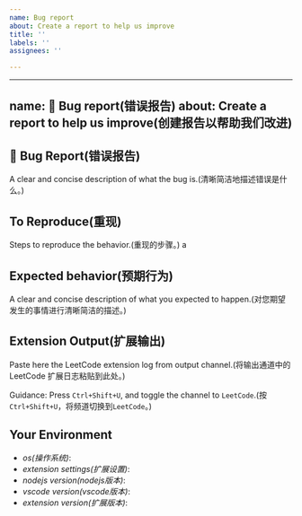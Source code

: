 ```yaml
---
name: Bug report
about: Create a report to help us improve
title: ''
labels: ''
assignees: ''

---
```


---
name: 🐛 Bug report(错误报告)
about: Create a report to help us improve(创建报告以帮助我们改进)
---

## 🐛 Bug Report(错误报告)

A clear and concise description of what the bug is.(清晰简洁地描述错误是什么。)

## To Reproduce(重现)

Steps to reproduce the behavior.(重现的步骤。)
a
## Expected behavior(预期行为)

A clear and concise description of what you expected to happen.(对您期望发生的事情进行清晰简洁的描述。)

## Extension Output(扩展输出)

Paste here the LeetCode extension log from output channel.(将输出通道中的 LeetCode 扩展日志粘贴到此处。)

Guidance: Press `Ctrl+Shift+U`, and toggle the channel to `LeetCode`.(按`Ctrl+Shift+U`，将频道切换到`LeetCode`。)

## Your Environment

- *os(操作系统)*:
- *extension settings(扩展设置)*:
- *nodejs version(nodejs版本)*:
- *vscode version(vscode版本)*:
- *extension version(扩展版本)*:
